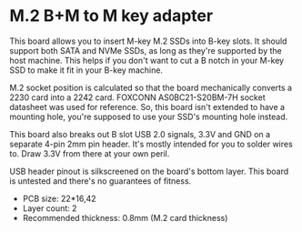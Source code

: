 # M.2 B+M to M key adapter

This board allows you to insert M-key M.2 SSDs into B-key slots.
It should support both SATA and NVMe SSDs, as long as they're supported
by the host machine. This helps if you don't want to cut a B notch
in your M-key SSD to make it fit in your B-key machine.

M.2 socket position is calculated so that the board
mechanically converts a 2230 card into a 2242 card.
FOXCONN AS0BC21-S20BM-7H socket datasheet was used for reference.
So, this board isn't extended to have a mounting hole,
you're supposed to use your SSD's mounting hole instead.

This board also breaks out B slot USB 2.0 signals, 3.3V and GND
on a separate 4-pin 2mm pin header. It's mostly intended for you
to solder wires to. Draw 3.3V from there at your own peril.

USB header pinout is silkscreened on the board's bottom layer.
This board is untested and there's no guarantees of fitness.

- PCB size: 22*16,42
- Layer count: 2
- Recommended thickness: 0.8mm (M.2 card thickness)
